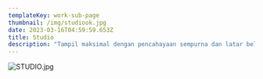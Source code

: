 ```yaml
---
templateKey: work-sub-page
thumbnail: /img/studiook.jpg
date: 2023-03-16T04:59:59.653Z
title: Studio
description: "Tampil maksimal dengan pencahayaan sempurna dan latar belakang estetik! Paket foto studio kami cocok untuk kamu yang ingin hasil foto yang bersih, elegan, dan bisa digunakan untuk berbagai keperluan."
---
```

![STUDIO.jpg](/img/STUDIO.jpg)



